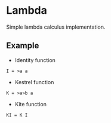 # Lambda
Simple lambda calculus implementation.
## Example
- Identity function
````
I = >a a
````
- Kestrel function
````
K = >a>b a
````
- Kite function
````
KI = K I
````
